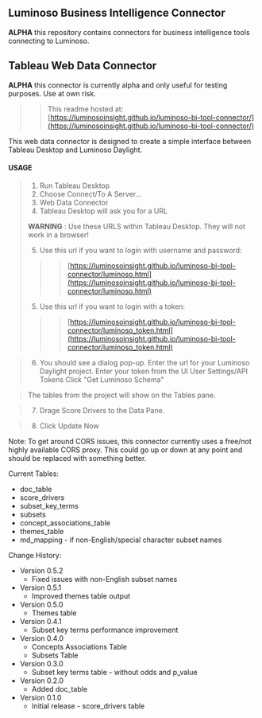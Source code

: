 ## Luminoso Business Intelligence Connector

**ALPHA** this repository contains connectors for business intelligence tools connecting to Luminoso.

## Tableau Web Data Connector

**ALPHA** this connector is currently alpha and only useful for testing purposes. Use at own risk.
>> This readme hosted at: [https://luminosoinsight.github.io/luminoso-bi-tool-connector/](https://luminosoinsight.github.io/luminoso-bi-tool-connector/)

This web data connector is designed to create a simple interface between Tableau Desktop and Luminoso Daylight.

#### USAGE

> 1. Run Tableau Desktop
> 2. Choose Connect/To A Server...
> 3. Web Data Connector
> 4. Tableau Desktop will ask you for a URL
>
> **WARNING** : Use these URLS within Tableau Desktop. They will not work in a browser!
>
> 5. Use this url if you want to login with username and password:
>>> [https://luminosoinsight.github.io/luminoso-bi-tool-connector/luminoso.html](https://luminosoinsight.github.io/luminoso-bi-tool-connector/luminoso.html)
>
> 5. Use this url if you want to login with a token:
>>> [https://luminosoinsight.github.io/luminoso-bi-tool-connector/luminoso_token.html](https://luminosoinsight.github.io/luminoso-bi-tool-connector/luminoso_token.html)

> 6. You should see a dialog pop-up.
> Enter the url for your Luminoso Daylight project.
> Enter your token from the UI User Settings/API Tokens
> Click "Get Luminoso Schema"

> The tables from the project will show on the Tables pane.

> 7. Drage Score Drivers to the Data Pane.

> 8. Click Update Now

Note: To get around CORS issues, this connector currently uses a free/not highly available CORS proxy. This could go up or down at any point and should be replaced with something better.

Current Tables:
 - doc_table
 - score_drivers
 - subset_key_terms
 - subsets
 - concept_associations_table
 - themes_table
 - md_mapping - if non-English/special character subset names

Change History:
 - Version 0.5.2
   - Fixed issues with non-English subset names
 - Version 0.5.1
   - Improved themes table output
 - Version 0.5.0
   - Themes table
 - Version 0.4.1
   - Subset key terms performance improvement
 - Version 0.4.0
   - Concepts Associations Table
   - Subsets Table
 - Version 0.3.0
   - Subset key terms table - without odds and p_value
- Version 0.2.0
   - Added doc_table
- Version 0.1.0
   - Initial release - score_drivers table
